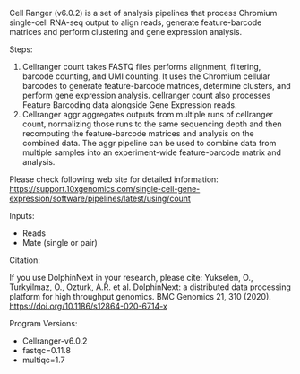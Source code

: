 Cell Ranger (v6.0.2) is a set of analysis pipelines that process Chromium single-cell RNA-seq output to align reads, generate feature-barcode matrices and perform clustering and gene expression analysis. 

Steps:
  1. Cellranger count takes FASTQ files performs alignment, filtering, barcode counting, and UMI counting. It uses the Chromium cellular barcodes to generate feature-barcode matrices, determine clusters, and perform gene expression analysis.  cellranger count also processes Feature Barcoding data alongside Gene Expression reads.
  2. Cellranger aggr aggregates outputs from multiple runs of cellranger count, normalizing those runs to the same sequencing depth and then recomputing the feature-barcode matrices and analysis on the combined data. The aggr pipeline can be used to combine data from multiple samples into an experiment-wide feature-barcode matrix and analysis.

Please check following web site for detailed information:  https://support.10xgenomics.com/single-cell-gene-expression/software/pipelines/latest/using/count

Inputs: 
  - Reads
  - Mate (single or pair)

Citation:

If you use DolphinNext in your research, please cite: 
Yukselen, O., Turkyilmaz, O., Ozturk, A.R. et al. DolphinNext: a distributed data processing platform for high throughput genomics. BMC Genomics 21, 310 (2020). https://doi.org/10.1186/s12864-020-6714-x


Program Versions:
  - Cellranger-v6.0.2
  - fastqc=0.11.8
  - multiqc=1.7

